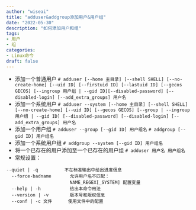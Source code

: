 ```yaml
---
author: "wiseai"
title: "adduser&addgroup添加用户&用户组"
date: "2022-05-30"
description: "如何添加用户和组"
tags:
- 用户
- 组
categories:
- Linux命令
draft: false
---
```


* 添加一个普通用户
`# adduser [--home 主目录] [--shell SHELL] [--no-create-home] [--uid ID] [--firstuid ID] [--lastuid ID] [--gecos GECOS] [--ingroup 用户组 | --gid ID][--disabled-password] [--disabled-login] [--add_extra_groups] 用户名`
* 添加一个系统用户
`# adduser --system [--home 主目录] [--shell SHELL] [--no-create-home] [--uid ID] [--gecos GECOS] [--group | --ingroup 用户组 | --gid ID] [--disabled-password] [--disabled-login] [--add_extra_groups] 用户名`
* 添加一个用户组
`# adduser --group [--gid ID] 用户组名`
`# addgroup [--gid ID] 用户组名`
* 添加一个系统用户组
`# addgroup --system [--gid ID] 用户组名`
* 将一个已存在的用户添加至一个已存在的用户组
`# adduser 用户名 用户组名`
* 常规设置：
```
--quiet | -q          不在标准输出中给出进度信息
  --force-badname       允许用户名不匹配：
                        NAME_REGEX[_SYSTEM] 配置变量
  --help | -h           给出本命令用法
  --version | -v        版本号和版权信息
  --conf | -c 文件      使用文件中的配置